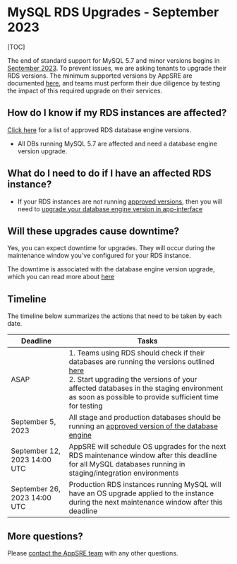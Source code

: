 # MySQL RDS Upgrades - September 2023

[TOC]

The end of standard support for MySQL 5.7 and minor versions begins in [September 2023](https://docs.aws.amazon.com/AmazonRDS/latest/UserGuide/MySQL.Concepts.VersionMgmt.html). To prevent issues, we are asking tenants to upgrade their RDS versions. The minimum supported versions by AppSRE are documented [here](/README.md#approved-rds-versions), and teams must perform their due diligence by testing the impact of this required upgrade on their services.

## How do I know if my RDS instances are affected?

[Click here](/README.md#approved-rds-versions) for a list of approved RDS database engine versions.

- All DBs running MySQL 5.7 are affected and need a database engine version upgrade.

## What do I need to do if I have an affected RDS instance?

- If your RDS instances are not running [approved versions](/README.md#approved-rds-versions), then you will need to [upgrade your database engine version in app-interface](/README.md#rds-minor-version-upgrades)

## Will these upgrades cause downtime?

Yes, you can expect downtime for upgrades. They will occur during the maintenance window you've configured for your RDS instance.

The downtime is associated with the database engine version upgrade, which you can read more about [here](/README.md#rds-minor-version-upgrades)

## Timeline

The timeline below summarizes the actions that need to be taken by each date.

| Deadline      | Tasks |
| ----------- | ----------- |
| ASAP      | 1. Teams using RDS should check if their databases are running the versions outlined [here](/README.md#approved-rds-versions)<br>2. Start upgrading the versions of your affected databases in the staging environment as soon as possible to provide sufficient time for testing       |
| September 5, 2023   | All stage and production databases should be running an [approved version of the database engine](/README.md#approved-rds-versions)       |
| September 12, 2023 14:00 UTC | AppSRE will schedule OS upgrades for the next RDS maintenance window after this deadline for all MySQL databases running in staging/integration environments |
| September 26, 2023 14:00 UTC | Production RDS instances running MySQL will have an OS upgrade applied to the instance during the next maintenance window after this deadline     |

## More questions?

Please [contact the AppSRE team](/FAQ.md#contacting-appsre) with any other questions.